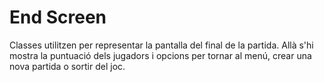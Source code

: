 # End Screen

Classes utilitzen per representar la pantalla del final de la partida. Allà s'hi mostra la puntuació dels jugadors i
opcions per tornar al menú, crear una nova partida o sortir del joc.